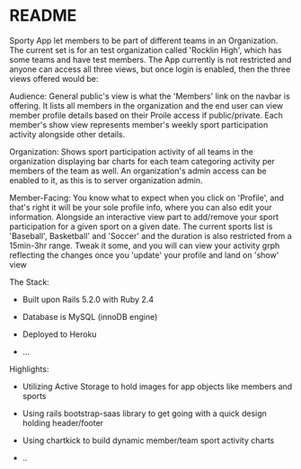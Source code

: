 # README

Sporty App let members to be part of different teams in an Organization. The current set is for an test organization called 'Rocklin High', which has some teams and have test members. The App currently is not restricted and anyone can access all three views, but once login is enabled, then the three views offered would be:

Audience: General public's view is what the 'Members' link on the navbar is offering. It lists all members in the organization and the end user can view member profile details based on their Proile access if public/private. Each member's show view represents member's weekly sport participation activity alongside other details.

Organization: Shows sport participation activity of all teams in the organization displaying bar charts for each team categoring activity per members of the team as well. An organization's admin access can be enabled to it, as this is to server organization admin.

Member-Facing: You know what to expect when you click on 'Profile', and that's right it will be your sole profile info, where you can also edit your information. Alongside an interactive view part to add/remove your sport participation for a given sport on a given date. The current sports list is 'Baseball', Basketball' and 'Soccer' and the duration is also restricted from a 15min-3hr range. Tweak it some, and you will can view your activity grph reflecting the changes once you 'update' your profile and land on 'show' view

The Stack:

* Built upon Rails 5.2.0 with Ruby 2.4

* Database is MySQL (innoDB engine)

* Deployed to Heroku

* ...

Highlights:

* Utilizing Active Storage to hold images for app objects like members and sports

* Using rails bootstrap-saas library to get going with a quick design holding header/footer

* Using chartkick to build dynamic member/team sport activity charts

* ..
